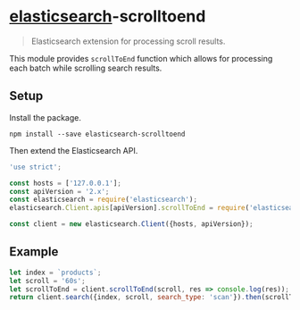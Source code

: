 # [elasticsearch](https://github.com/elastic/elasticsearch-js)-scrolltoend

> Elasticsearch extension for processing scroll results.

This module provides `scrollToEnd` function which allows for processing each batch while scrolling search results.

## Setup

Install the package.

```
npm install --save elasticsearch-scrolltoend
```

Then extend the Elasticsearch API.

```js
'use strict';

const hosts = ['127.0.0.1'];
const apiVersion = '2.x';
const elasticsearch = require('elasticsearch');
elasticsearch.Client.apis[apiVersion].scrollToEnd = require('elasticsearch-scrolltoend');

const client = new elasticsearch.Client({hosts, apiVersion});
```

## Example

```js
let index = `products`;
let scroll = '60s';
let scrollToEnd = client.scrollToEnd(scroll, res => console.log(res));
return client.search({index, scroll, search_type: 'scan'}).then(scrollToEnd);
```

